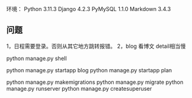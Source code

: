 环境：
Python 3.11.3
Django         4.2.3
PyMySQL        1.1.0
Markdown       3.4.3






## 问题
1，日程需要登录。否则从其它地方跳转报错。
2，blog 看博文 detail相当慢

python manage.py shell

python manage.py startapp blog
python manage.py startapp plan

python manage.py makemigrations
python manage.py migrate
python manage.py runserver
python manage.py createsuperuser